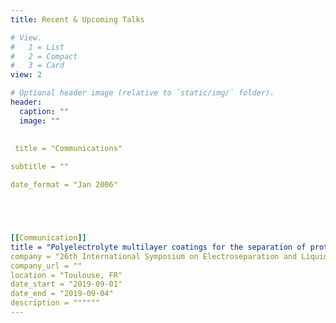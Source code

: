 ```yaml
---
title: Recent & Upcoming Talks

# View.
#   1 = List
#   2 = Compact
#   3 = Card
view: 2

# Optional header image (relative to `static/img/` folder).
header:
  caption: ""
  image: ""
  
  
 title = "Communications"

subtitle = ""

date_format = "Jan 2006"





[[Communication]]
title = "Polyelectrolyte multilayer coatings for the separation of proteins by capillary electrophoresis: influence of polyelectrolyte nature"
company = "26th International Symposium on Electroseparation and Liquid Phase-Separation Techniques (ITP 2019)" 
company_url = ""
location = "Toulouse, FR"
date_start = "2019-09-01"
date_end = "2019-09-04"
description = """"""
---
```

